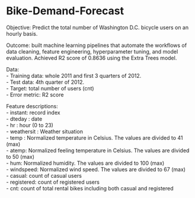 # Bike-Demand-Forecast

Objective: Predict the total number of Washington D.C. bicycle users on an hourly basis.

Outcome: built machine learning pipelines that automate the workflows of data cleaning, feature engineering, hyperparameter tuning, and model evaluation. Achieved R2 score of 0.8636 using the Extra Trees model.

Data:<br />
	- Training data: whole 2011 and first 3 quarters of 2012.<br />
	- Test data: 4th quarter of 2012.<br />
	- Target: total number of users (cnt)<br />
	- Error metric: R2 score <br />

Feature descriptions:<br />
	- instant: record index<br />
	- dteday : date<br />
	- hr : hour (0 to 23)<br />
	- weathersit : Weather situation<br />
	- temp : Normalized temperature in Celsius. The values are divided to 41 (max)<br />
	- atemp: Normalized feeling temperature in Celsius. The values are divided to 50 (max)<br />
	- hum: Normalized humidity. The values are divided to 100 (max)<br />
	- windspeed: Normalized wind speed. The values are divided to 67 (max)<br />
	- casual: count of casual users<br />
	- registered: count of registered users<br />
	- cnt: count of total rental bikes including both casual and registered
